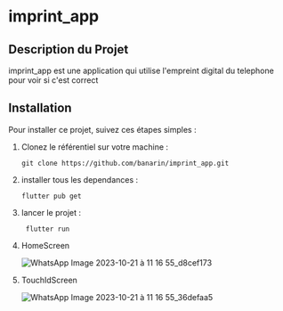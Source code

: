 # imprint_app


## Description du Projet

imprint_app est une application  qui utilise l'empreint digital du telephone pour voir si c'est correct

## Installation

Pour installer ce projet, suivez ces étapes simples :

1. Clonez le référentiel sur votre machine :
   
       git clone https://github.com/banarin/imprint_app.git

2. installer tous les dependances :

       flutter pub get

3. lancer le projet :

        flutter run

4. HomeScreen

   ![WhatsApp Image 2023-10-21 à 11 16 55_d8cef173](https://github.com/banarin/imprint_app/assets/92242447/789ae0af-8065-4190-9f84-0f3d2d134fa7)


5. TouchIdScreen

   ![WhatsApp Image 2023-10-21 à 11 16 55_36defaa5](https://github.com/banarin/imprint_app/assets/92242447/dc8a5d69-a0a7-4c15-8582-dba727e03380)
